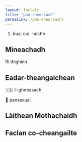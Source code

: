 ```yaml
---
layout: faclair
title: "pan-sheòrsach"
permalink: /pan-sheorsach/
---
```


1. bua. coi. -aiche

## Mìneachadh

Ri thighinn

## Eadar-theangaichean

&#x1f1ee;&#x1f1ea; il-ghnéasach

&#x1f3f4;&#xe0067;&#xe0062;&#xe0065;&#xe006e;&#xe0067;&#xe007f; pansexual

## Làithean Mothachaidh

## Faclan co-cheangailte

